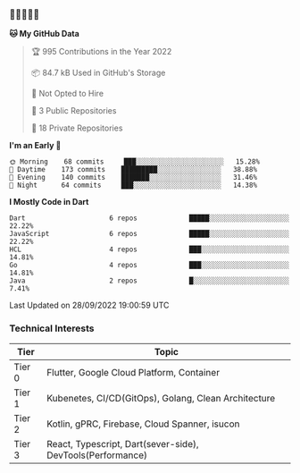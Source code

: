 ### 🤯🤯🤯🤯🤯

<!--START_SECTION:waka-->
**🐱 My GitHub Data** 

> 🏆 995 Contributions in the Year 2022
 > 
> 📦 84.7 kB Used in GitHub's Storage 
 > 
> 🚫 Not Opted to Hire
 > 
> 📜 3 Public Repositories 
 > 
> 🔑 18 Private Repositories  
 > 
**I'm an Early 🐤** 

```text
🌞 Morning    68 commits     ███░░░░░░░░░░░░░░░░░░░░░░   15.28% 
🌆 Daytime    173 commits    █████████░░░░░░░░░░░░░░░░   38.88% 
🌃 Evening    140 commits    ███████░░░░░░░░░░░░░░░░░░   31.46% 
🌙 Night      64 commits     ███░░░░░░░░░░░░░░░░░░░░░░   14.38%

```


**I Mostly Code in Dart** 

```text
Dart                     6 repos             █████░░░░░░░░░░░░░░░░░░░░   22.22% 
JavaScript               6 repos             █████░░░░░░░░░░░░░░░░░░░░   22.22% 
HCL                      4 repos             ███░░░░░░░░░░░░░░░░░░░░░░   14.81% 
Go                       4 repos             ███░░░░░░░░░░░░░░░░░░░░░░   14.81% 
Java                     2 repos             █░░░░░░░░░░░░░░░░░░░░░░░░   7.41%

```



 Last Updated on 28/09/2022 19:00:59 UTC
<!--END_SECTION:waka-->

### Technical Interests

| Tier | Topic | 
| -------- | -------- |
| Tier 0 | Flutter, Google Cloud Platform, Container |
| Tier 1 | Kubenetes, CI/CD(GitOps), Golang, Clean Architecture |
| Tier 2 | Kotlin, gPRC, Firebase, Cloud Spanner, isucon | 
| Tier 3 | React, Typescript, Dart(sever-side), DevTools(Performance) |
